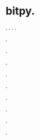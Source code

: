 # bitpy.
.
.
.
.












.






















































.
























.



























.

















































































.































































.































































































.















.
























.
